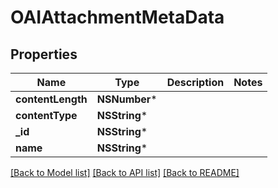 # OAIAttachmentMetaData

## Properties
Name | Type | Description | Notes
------------ | ------------- | ------------- | -------------
**contentLength** | **NSNumber*** |  | 
**contentType** | **NSString*** |  | 
**_id** | **NSString*** |  | 
**name** | **NSString*** |  | 

[[Back to Model list]](../README.md#documentation-for-models) [[Back to API list]](../README.md#documentation-for-api-endpoints) [[Back to README]](../README.md)


